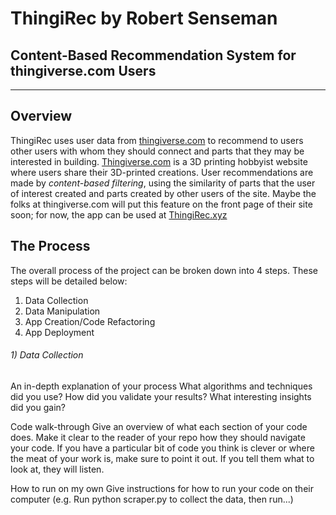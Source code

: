 # ThingiRec by Robert Senseman
Content-Based Recommendation System for thingiverse.com Users
-------------
***
Overview
-------
ThingiRec uses user data from [thingiverse.com](http://www.thingiverse.com) to recommend to users other users with whom they should connect and parts that they may be interested in building. [Thingiverse.com](http://www.thingiverse.com) is a 3D printing hobbyist website where users share their 3D-printed creations. User recommendations are made by *content-based filtering*, using the similarity of parts that the user of interest created and parts created by other users of the site. Maybe the folks at thingiverse.com will put this feature on the front page of their site soon; for now, the app can be used at [ThingiRec.xyz](http://www.thingirec.xyz)

The Process
------
The overall process of the project can be broken down into 4 steps. These steps will be detailed below:
1. Data Collection
2. Data Manipulation
3. App Creation/Code Refactoring
4. App Deployment

###### 1) Data Collection

An in-depth explanation of your process
What algorithms and techniques did you use?
How did you validate your results?
What interesting insights did you gain?



Code walk-through
Give an overview of what each section of your code does.
Make it clear to the reader of your repo how they should navigate your code.
If you have a particular bit of code you think is clever or where the meat of your work is, make sure to point it out. If you tell them what to look at, they will listen.



How to run on my own
Give instructions for how to run your code on their computer (e.g. Run python scraper.py to collect the data, then run...)
